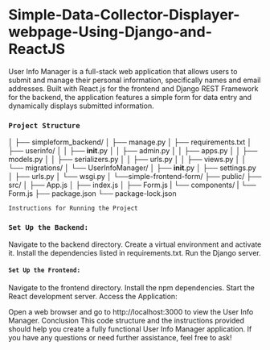 # Simple-Data-Collector-Displayer-webpage-Using-Django-and-ReactJS
User Info Manager is a full-stack web application that allows users to submit and manage their personal information, specifically names and email addresses. Built with React.js for the frontend and Django REST Framework for the backend, the application features a simple form for data entry and dynamically displays submitted information.

### `Project Structure`
│
├── simpleform_backend/
│   ├── manage.py
│   ├── requirements.txt
│   ├── userinfo/
│   │   ├── __init__.py
│   │   ├── admin.py
│   │   ├── apps.py
│   │   ├── models.py
│   │   ├── serializers.py
│   │   ├── urls.py
│   │   ├── views.py
│   │   └── migrations/
│   └── UserInfoManager/
│       ├── __init__.py
│       ├── settings.py
│       ├── urls.py
│       └── wsgi.py
│
└──simple-frontend-form/
    ├── public/
    ├── src/
    │   ├── App.js
    │   ├── index.js
    │   ├── Form.js
    |   └── components/
    |       └──  Form.js
    ├── package.json
    └── package-lock.json

    Instructions for Running the Project
### `Set Up the Backend:`

Navigate to the backend directory.
Create a virtual environment and activate it.
Install the dependencies listed in requirements.txt.
Run the Django server.

#### `Set Up the Frontend:`

Navigate to the frontend directory.
Install the npm dependencies.
Start the React development server.
Access the Application:

Open a web browser and go to http://localhost:3000 to view the User Info Manager.
Conclusion
This code structure and the instructions provided should help you create a fully functional User Info Manager application. If you have any questions or need further assistance, feel free to ask!

